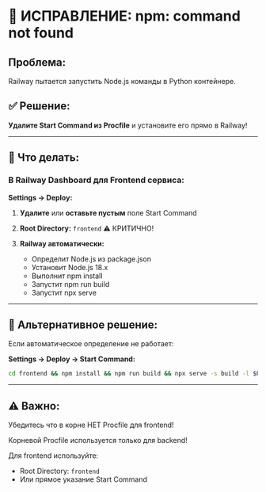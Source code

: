 # 🔧 ИСПРАВЛЕНИЕ: npm: command not found

## Проблема:

Railway пытается запустить Node.js команды в Python контейнере.

## ✅ Решение:

**Удалите Start Command из Procfile** и установите его прямо в Railway!

---

## 📝 Что делать:

### В Railway Dashboard для Frontend сервиса:

**Settings → Deploy:**

1. **Удалите** или **оставьте пустым** поле Start Command

2. **Root Directory:** `frontend` ⚠️ КРИТИЧНО!

3. **Railway автоматически:**
   - Определит Node.js из package.json
   - Установит Node.js 18.x
   - Выполнит npm install
   - Запустит npm run build
   - Запустит npx serve

---

## 🔧 Альтернативное решение:

Если автоматическое определение не работает:

**Settings → Deploy → Start Command:**
```bash
cd frontend && npm install && npm run build && npx serve -s build -l $PORT
```

---

## ⚠️ Важно:

Убедитесь что в корне НЕТ Procfile для frontend!

Корневой Procfile используется только для backend!

Для frontend используйте:
- Root Directory: `frontend`
- Или прямое указание Start Command

